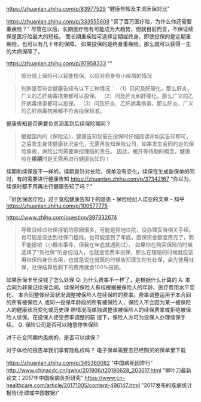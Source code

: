 https://zhuanlan.zhihu.com/p/83977529 "健康告知及主流医保对比"

https://zhuanlan.zhihu.com/p/333555608 "买了百万医疗险，为什么你还需要重疾险？"
尽管在以后，长期医疗险有可能成为大趋势，但就目前而言，不保证续保是医疗险最大的短板。
而长期重疾险可选择定期或终身，即使投保的是定期重疾险，也可以有几十年的保障。
如果投保的是终身重疾险，那么就可以获得一生的大病保障了。


https://zhuanlan.zhihu.com/p/97958333 ""

> 部分线上保险可以智能核保，以应对自身有小疾病的情况

> 判断是否符合健康告知有以下三种情况：
> （1）只问及肝硬化，那么肝炎、广义的乙肝病毒携带都可以投保。
> （2）问及肝炎和肝硬化，那么广义的乙肝病毒携带都可以投保。
> （3）问及肝炎、乙肝病毒携带，那么肝炎、广义的乙肝病毒携带都不符合投保标准。

健康告知是否需要负责涵盖到后续保险期间？
> 根据国内的《保险法》，健康告知仅需在投保时仔细阅读并如实告知即可，之后发生身体健康状况变化，无需再告知保险公司，如果发生合同约定的保险事故，保险公司需要承担理赔的责任。
> 因此，撇开等待期的概念，健康险在**续期**时是无需再进行健康告知的！

续期和续保是不一样的，续期是针对长险，保单没有变化，续保在生成新保单的同时，有的需要进行健康告知
https://zhuanlan.zhihu.com/p/37342167 "你以为，续保时都不用再进行健康告知了吗？"


「好医保医疗险」过于宽松健康告知下的隐患 - 保险经纪人诺亚的文章 - 知乎
https://zhuanlan.zhihu.com/p/100577775

https://www.zhihu.com/question/397332674
> 导致没经过社保报销的原因很多，可能是异地住院，没办理妥当相关手续。也可能是没达到社保门槛线，也可能是到了年底，医保资金额度用完了，而不能报销（小概率事件，但我在年底就遇到过）。
> 如果你在购买保险的时候选择了“有社保”的身份加入，也就是低费率投保，那么在理赔的时候就应该用社保的身份去用，也就是说在就医的时候告知医生你有社保，会先使用社保，社保结算后剩下的费用就会100%报销。

如果医保卡里没钱了怎么处理
Q: 为什么费率不一样了，是根据什么计算的
A: 本合同为非保证续保合同。续保时保险人有权根据被保险人的年龄、医疗费用水平变化、 本合同整体经营状况调整被保险人在续保时的费率。费率调整适用于本合同的所有被保险人 或同一投保年龄段的所有被保险人，保险人不会因为某一被保险人的健康状况变化或历史理 赔情况而单独调整该被保险人的续保费率或拒绝被保险人续保。在投保人接受费率调整的前 提下，保险人方可为投保人办理续保手续。
Q: 保险公司是否可以随意停售保险

对于在合同期内患病的，是否可以续保？

对于体检的报告单我们享有隐私权吗？
电子保单需要去已经购买的保单里下载


https://zhuanlan.zhihu.com/p/345360082 "中国病死因排行"
http://www.chinacdc.cn/gwxx/201906/t20190628_203617.html "柳叶刀最新论文：2017年中国疾病负担研究"
https://www.cn-healthcare.com/article/20171005/content-496147.html "2017发布的疾病统计报告(全球或中国数据)"
